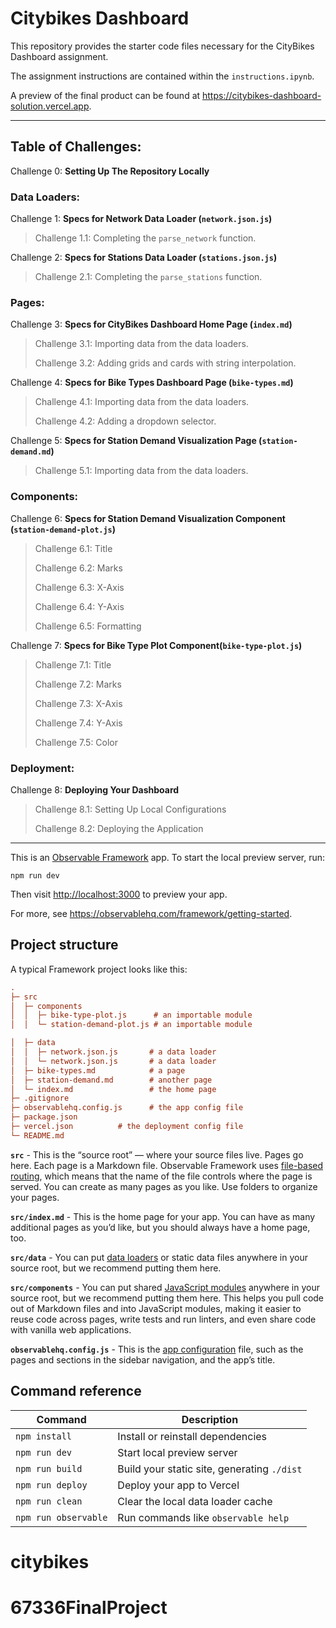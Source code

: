 # Citybikes Dashboard

This repository provides the starter code files necessary for the CityBikes Dashboard assignment. 

The assignment instructions are contained within the `instructions.ipynb`. 

A preview of the final product can be found at <https://citybikes-dashboard-solution.vercel.app>.

<hr>

<h2>Table of Challenges:</h2>

Challenge 0: **Setting Up The Repository Locally**

<h3>Data Loaders:</h3>

Challenge 1: **Specs for Network Data Loader (`network.json.js`)**
>Challenge 1.1: Completing the `parse_network` function.

Challenge 2: **Specs for Stations Data Loader (`stations.json.js`)**
>Challenge 2.1: Completing the `parse_stations` function.

<h3>Pages:</h3>

Challenge 3: **Specs for CityBikes Dashboard Home Page (`index.md`)**
>Challenge 3.1: Importing data from the data loaders.
>
>Challenge 3.2: Adding grids and cards with string interpolation.

Challenge 4: **Specs for Bike Types Dashboard Page (`bike-types.md`)**
>Challenge 4.1: Importing data from the data loaders.
>
>Challenge 4.2: Adding a dropdown selector.

Challenge 5: **Specs for Station Demand Visualization Page (`station-demand.md`)**
>Challenge 5.1: Importing data from the data loaders.

<h3>Components:</h3>

Challenge 6: **Specs for Station Demand Visualization Component (`station-demand-plot.js`)**
>Challenge 6.1: Title
>
>Challenge 6.2: Marks
>
>Challenge 6.3: X-Axis
>
>Challenge 6.4: Y-Axis
>
>Challenge 6.5: Formatting

Challenge 7: **Specs for Bike Type Plot Component(`bike-type-plot.js`)**
>Challenge 7.1: Title
>
>Challenge 7.2: Marks
>
>Challenge 7.3: X-Axis
>
>Challenge 7.4: Y-Axis
>
>Challenge 7.5: Color

<h3>Deployment:</h3>

Challenge 8: **Deploying Your Dashboard**
>Challenge 8.1: Setting Up Local Configurations
>
>Challenge 8.2: Deploying the Application

<hr>

This is an [Observable Framework](https://observablehq.com/framework) app. To start the local preview server, run:

```
npm run dev
```

Then visit <http://localhost:3000> to preview your app.

For more, see <https://observablehq.com/framework/getting-started>.

## Project structure

A typical Framework project looks like this:

```ini
.
├─ src
│  ├─ components
│  │  ├─ bike-type-plot.js      # an importable module
│  │  └─ station-demand-plot.js # an importable module

│  ├─ data
│  │  ├─ network.json.js       # a data loader
│  │  └─ network.json.js       # a data loader
│  ├─ bike-types.md     	   # a page
│  ├─ station-demand.md        # another page
│  └─ index.md                 # the home page
├─ .gitignore
├─ observablehq.config.js      # the app config file
├─ package.json
├─ vercel.json		    # the deployment config file
└─ README.md
```

**`src`** - This is the “source root” — where your source files live. Pages go here. Each page is a Markdown file. Observable Framework uses [file-based routing](https://observablehq.com/framework/routing), which means that the name of the file controls where the page is served. You can create as many pages as you like. Use folders to organize your pages.

**`src/index.md`** - This is the home page for your app. You can have as many additional pages as you’d like, but you should always have a home page, too.

**`src/data`** - You can put [data loaders](https://observablehq.com/framework/loaders) or static data files anywhere in your source root, but we recommend putting them here.

**`src/components`** - You can put shared [JavaScript modules](https://observablehq.com/framework/javascript/imports) anywhere in your source root, but we recommend putting them here. This helps you pull code out of Markdown files and into JavaScript modules, making it easier to reuse code across pages, write tests and run linters, and even share code with vanilla web applications.

**`observablehq.config.js`** - This is the [app configuration](https://observablehq.com/framework/config) file, such as the pages and sections in the sidebar navigation, and the app’s title.

## Command reference

| Command           | Description                                              |
| ----------------- | -------------------------------------------------------- |
| `npm install`            | Install or reinstall dependencies                        |
| `npm run dev`        | Start local preview server                               |
| `npm run build`      | Build your static site, generating `./dist`              |
| `npm run deploy`     | Deploy your app to Vercel                            |
| `npm run clean`      | Clear the local data loader cache                        |
| `npm run observable` | Run commands like `observable help`                      |
# citybikes
# 67336FinalProject
